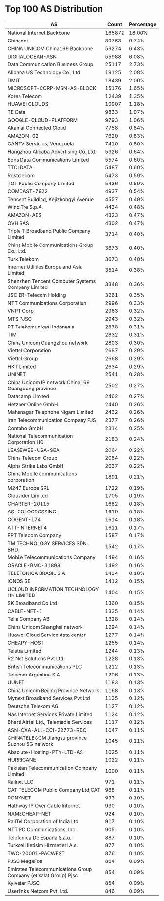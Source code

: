 # Top 100 AS Distribution
| AS | Count | Percentage |
|----|----|----|
| National Internet Backbone | 165872 | 18.00% |
| Chinanet | 89763 | 9.74% |
| CHINA UNICOM China169 Backbone | 59274 | 6.43% |
| DIGITALOCEAN-ASN | 55988 | 6.08% |
| Data Communication Business Group | 25117 | 2.73% |
| Alibaba US Technology Co., Ltd. | 19125 | 2.08% |
| DMIT | 18439 | 2.00% |
| MICROSOFT-CORP-MSN-AS-BLOCK | 15176 | 1.65% |
| Korea Telecom | 12439 | 1.35% |
| HUAWEI CLOUDS | 10907 | 1.18% |
| TE Data | 9833 | 1.07% |
| GOOGLE-CLOUD-PLATFORM | 9793 | 1.06% |
| Akamai Connected Cloud | 7758 | 0.84% |
| AMAZON-02 | 7620 | 0.83% |
| CANTV Servicios, Venezuela | 7410 | 0.80% |
| Hangzhou Alibaba Advertising Co.,Ltd. | 5926 | 0.64% |
| Eons Data Communications Limited | 5574 | 0.60% |
| TTCLDATA | 5487 | 0.60% |
| Rostelecom | 5473 | 0.59% |
| TOT Public Company Limited | 5436 | 0.59% |
| COMCAST-7922 | 4937 | 0.54% |
| Tencent Building, Kejizhongyi Avenue | 4557 | 0.49% |
| Wind Tre S.p.A. | 4434 | 0.48% |
| AMAZON-AES | 4323 | 0.47% |
| OVH SAS | 4302 | 0.47% |
| Triple T Broadband Public Company Limited | 3714 | 0.40% |
| China Mobile Communications Group Co., Ltd. | 3673 | 0.40% |
| Turk Telekom | 3673 | 0.40% |
| Internet Utilities Europe and Asia Limited | 3514 | 0.38% |
| Shenzhen Tencent Computer Systems Company Limited | 3348 | 0.36% |
| JSC ER-Telecom Holding | 3261 | 0.35% |
| NTT Communications Corporation | 2996 | 0.33% |
| VNPT Corp | 2963 | 0.32% |
| MTS PJSC | 2943 | 0.32% |
| PT Telekomunikasi Indonesia | 2878 | 0.31% |
| TIM | 2832 | 0.31% |
| China Unicom Guangzhou network | 2803 | 0.30% |
| Viettel Corporation | 2687 | 0.29% |
| Viettel Group | 2668 | 0.29% |
| HKT Limited | 2634 | 0.29% |
| UNINET | 2541 | 0.28% |
| China Unicom IP network China169 Guangdong province | 2502 | 0.27% |
| Datacamp Limited | 2462 | 0.27% |
| Hetzner Online GmbH | 2440 | 0.26% |
| Mahanagar Telephone Nigam Limited | 2432 | 0.26% |
| Iran Telecommunication Company PJS | 2377 | 0.26% |
| Contabo GmbH | 2314 | 0.25% |
| National Telecommunication Corporation HQ | 2183 | 0.24% |
| LEASEWEB-USA-SEA | 2064 | 0.22% |
| China Telecom Group | 2064 | 0.22% |
| Alpha Strike Labs GmbH | 2037 | 0.22% |
| China Mobile communications corporation | 1891 | 0.21% |
| M247 Europe SRL | 1722 | 0.19% |
| Clouvider Limited | 1705 | 0.19% |
| CHARTER-20115 | 1682 | 0.18% |
| AS-COLOCROSSING | 1619 | 0.18% |
| COGENT-174 | 1614 | 0.18% |
| ATT-INTERNET4 | 1611 | 0.17% |
| FPT Telecom Company | 1587 | 0.17% |
| TM TECHNOLOGY SERVICES SDN. BHD. | 1542 | 0.17% |
| Mobile Telecommunications Company | 1494 | 0.16% |
| ORACLE-BMC-31898 | 1492 | 0.16% |
| TELEFONICA BRASIL S.A | 1434 | 0.16% |
| IONOS SE | 1412 | 0.15% |
| UCLOUD INFORMATION TECHNOLOGY HK LIMITED | 1404 | 0.15% |
| SK Broadband Co Ltd | 1360 | 0.15% |
| CABLE-NET-1 | 1335 | 0.14% |
| Telia Company AB | 1328 | 0.14% |
| China Unicom Shanghai network | 1294 | 0.14% |
| Huawei Cloud Service data center | 1277 | 0.14% |
| CHEAPY-HOST | 1255 | 0.14% |
| Telstra Limited | 1244 | 0.13% |
| R2 Net Solutions Pvt Ltd | 1228 | 0.13% |
| British Telecommunications PLC | 1212 | 0.13% |
| Telecom Argentina S.A. | 1206 | 0.13% |
| UUNET | 1183 | 0.13% |
| China Unicom Beijing Province Network | 1168 | 0.13% |
| Mynext Broadband Services Pvt Ltd | 1135 | 0.12% |
| Deutsche Telekom AG | 1127 | 0.12% |
| Nas Internet Services Private Limited | 1124 | 0.12% |
| Bharti Airtel Ltd., Telemedia Services | 1117 | 0.12% |
| ASN-CXA-ALL-CCI-22773-RDC | 1047 | 0.11% |
| CHINATELECOM Jiangsu province Suzhou 5G network | 1045 | 0.11% |
| Absolute-Hosting-PTY-LTD-AS | 1025 | 0.11% |
| HURRICANE | 1022 | 0.11% |
| Pakistan Telecommunication Company Limited | 1000 | 0.11% |
| Railnet LLC | 971 | 0.11% |
| CAT TELECOM Public Company Ltd,CAT | 968 | 0.11% |
| PONYNET | 933 | 0.10% |
| Hathway IP Over Cable Internet | 930 | 0.10% |
| NAMECHEAP-NET | 924 | 0.10% |
| RailTel Corporation of India Ltd | 917 | 0.10% |
| NTT PC Communications, Inc. | 905 | 0.10% |
| Telefonica De Espana S.a.u. | 887 | 0.10% |
| Turkcell Iletisim Hizmetleri A.s. | 877 | 0.10% |
| TWC-20001-PACWEST | 876 | 0.10% |
| PJSC MegaFon | 864 | 0.09% |
| Emirates Telecommunications Group Company (etisalat Group) Pjsc | 854 | 0.09% |
| Kyivstar PJSC | 854 | 0.09% |
| Userlinks Netcom Pvt. Ltd. | 846 | 0.09% |

